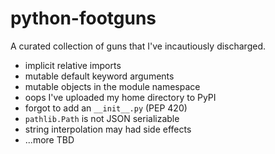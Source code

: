# python-footguns

A curated collection of guns that I've incautiously discharged.

- implicit relative imports
- mutable default keyword arguments
- mutable objects in the module namespace
- oops I've uploaded my home directory to PyPI
- forgot to add an `__init__.py` (PEP 420)
- `pathlib.Path` is not JSON serializable
- string interpolation may had side effects
- ...more TBD
